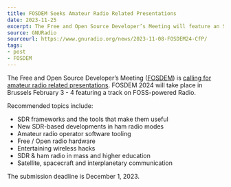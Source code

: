 ```yaml
---
title: FOSDEM Seeks Amateur Radio Related Presentations
date: 2023-11-25
excerpt: The Free and Open Source Developer’s Meeting will feature an SDR/Amateur Radio track.
source: GNURadio
sourceurl: https://www.gnuradio.org/news/2023-11-08-FOSDEM24-CfP/
tags:
- post
- FOSDEM
---
```

The Free and Open Source Developer’s Meeting ([FOSDEM](https://fosdem.org/2024/)) is [calling for amateur radio related presentations](https://www.gnuradio.org/news/2023-11-08-FOSDEM24-CfP/). FOSDEM 2024 will take place in Brussels February 3 - 4 featuring a track on FOSS-powered Radio.

Recommended topics include:

- SDR frameworks and the tools that make them useful
- New SDR-based developments in ham radio modes
- Amateur radio operator software tooling
- Free / Open radio hardware
- Entertaining wireless hacks
- SDR &amp; ham radio in mass and higher education
- Satellite, spacecraft and interplanetary communication

The submission deadline is December 1, 2023.